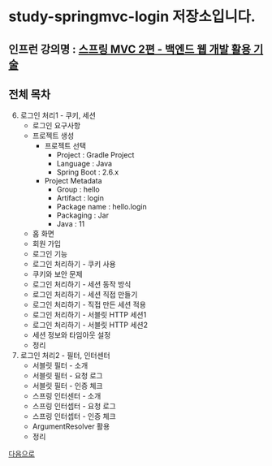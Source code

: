 # study-springmvc-login 저장소입니다.

## 인프런 강의명 : [스프링 MVC 2편 - 백엔드 웹 개발 활용 기술](https://www.inflearn.com/course/%EC%8A%A4%ED%94%84%EB%A7%81-mvc-2)

## 전체 목차
6. 로그인 처리1 - 쿠키, 세션
    - 로그인 요구사항
    - 프로젝트 생성
        - 프로젝트 선택
            - Project : Gradle Project
            - Language : Java
            - Spring Boot : 2.6.x
        - Project Metadata
            - Group : hello
            - Artifact : login
            - Package name : hello.login
            - Packaging : Jar
            - Java : 11
    - 홈 화면
    - 회원 가입
    - 로그인 기능
    - 로그인 처리하기 - 쿠키 사용
    - 쿠키와 보안 문제
    - 로그인 처리하기 - 세션 동작 방식
    - 로그인 처리하기 - 세션 직접 만들기
    - 로그인 처리하기 - 직접 만든 세션 적용
    - 로그인 처리하기 - 서블릿 HTTP 세션1
    - 로그인 처리하기 - 서블릿 HTTP 세션2
    - 세션 정보와 타임아웃 설정
    - 정리
7. 로그인 처리2 - 필터, 인터센터
    - 서블릿 필터 - 소개
    - 서블릿 필터 - 요청 로그
    - 서블릿 필터 - 인증 체크
    - 스프링 인터센터 - 소개
    - 스프링 인터셉터 - 요청 로그
    - 스프링 인터셉터 - 인증 체크
    - ArgumentResolver 활용
    - 정리

[다음으로](https://github.com/heechul90/study-springmvc-exception)
